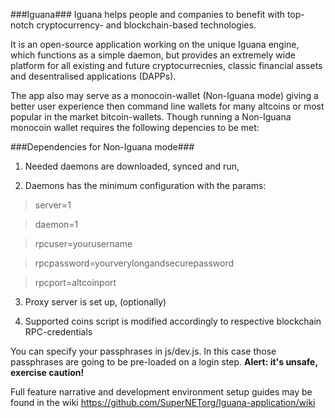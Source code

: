###Iguana###
Iguana helps people and companies to benefit with top-notch cryptocurrency- and blockchain-based technologies.

It is an open-source application working on the unique Iguana engine, which functions as a simple daemon, but provides an extremely wide platform for all existing and future cryptocurrecnies, classic financial assets and desentralised applications (DAPPs). 

The app also may serve as a monocoin-wallet (Non-Iguana mode) giving a better user experience then command line wallets for many altcoins or most popular in the market bitcoin-wallets. Though running a Non-Iguana monocoin wallet requires the following depencies to be met:

###Dependencies for Non-Iguana mode###

1) Needed daemons are downloaded, synced and run,

2) Daemons has the minimum configuration with the params:

>server=1

>daemon=1

>rpcuser=yourusername

>rpcpassword=yourverylongandsecurepassword

>rpcport=altcoinport

3) Proxy server is set up, (optionally)

4)  Supported coins script is modified accordingly to respective blockchain RPC-credentials

You can specify your passphrases in js/dev.js. In this case those passphrases are going to be pre-loaded on a login step.
**Alert: it's unsafe, exercise caution!**

Full feature narrative and development environment setup guides may be found in the wiki https://github.com/SuperNETorg/Iguana-application/wiki
